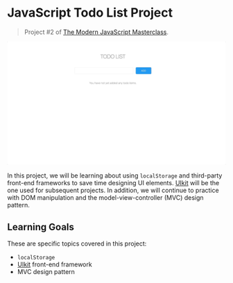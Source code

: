 # JavaScript Todo List Project

> Project #2 of [The Modern JavaScript Masterclass](https://github.com/codingcourses/modern-javascript-masterclass).

<img src="capture.gif" />

In this project, we will be learning about using `localStorage` and third-party front-end frameworks
to save time designing UI elements. [UIkit](https://getuikit.com/) will be the one used for
subsequent projects. In addition, we will continue to practice with DOM manipulation and the
model-view-controller (MVC) design pattern.

## Learning Goals

These are specific topics covered in this project:

- `localStorage`
- [UIkit](https://getuikit.com/) front-end framework
- MVC design pattern
